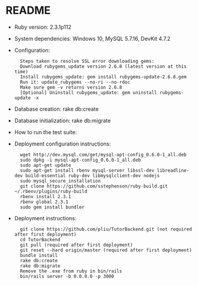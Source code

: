 # README

* Ruby version: 2.3.1p112

* System dependencies: Windows 10, MySQL 5.7.16, DevKit 4.7.2

* Configuration: 

        Steps taken to resolve SSL error downloading gems:
        Download rubygems_update version 2.6.8 (latest version at this time)
        Install rubygems_update: gem install rubygems-update-2.6.8.gem
        Run it: update_rubygems --no-ri --no-rdoc
        Make sure gem -v returns version 2.6.8
        [Optional] Uninstall rubygems_update: gem uninstall rubygems-update -x

* Database creation: rake db:create

* Database initialization: rake db:migrate

* How to run the test suite:

* Deployment configuration instructions:

        wget http://dev.mysql.com/get/mysql-apt-config_0.6.0-1_all.deb
        sudo dpkg -i mysql-apt-config_0.6.0-1_all.deb
        sudo apt-get update
        sudo apt-get install rbenv mysql-server libssl-dev libreadline-dev build-essential ruby-dev libmysqlclient-dev nodejs
        sudo mysql_secure_installation
        git clone https://github.com/sstephenson/ruby-build.git ~/.rbenv/plugins/ruby-build
        rbenv install 2.3.1
        rbenv global 2.3.1
        sudo gem install bundler

* Deployment instructions:

        git clone https://github.com/pliu/TutorBackend.git (not required after first deployment)
        cd TutorBackend
        git pull (required after first deployment)
        git reset --hard origin/master (required after first deployment)
        bundle install
        rake db:create
        rake db:migrate
        Remove the .exe from ruby in bin/rails
        bin/rails server -b 0.0.0.0 -p 3000
